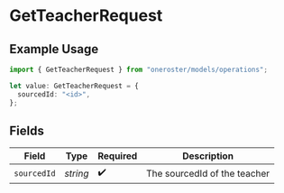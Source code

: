 # GetTeacherRequest

## Example Usage

```typescript
import { GetTeacherRequest } from "oneroster/models/operations";

let value: GetTeacherRequest = {
  sourcedId: "<id>",
};
```

## Fields

| Field                        | Type                         | Required                     | Description                  |
| ---------------------------- | ---------------------------- | ---------------------------- | ---------------------------- |
| `sourcedId`                  | *string*                     | :heavy_check_mark:           | The sourcedId of the teacher |